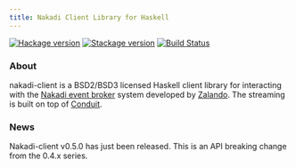 ```yaml
---
title: Nakadi Client Library for Haskell
---
```


[![Hackage version](https://img.shields.io/hackage/v/nakadi-client.svg?label=Hackage)](https://hackage.haskell.org/package/nakadi-client) [![Stackage version](https://www.stackage.org/package/nakadi-client/badge/lts?label=Stackage)](https://www.stackage.org/package/nakadi-client) [![Build Status](https://travis-ci.org/mtesseract/nakadi-client.svg?branch=master)](https://travis-ci.org/mtesseract/nakadi-client)

### About

nakadi-client is a BSD2/BSD3 licensed Haskell client library for
interacting with the [Nakadi event
broker](https://zalando.github.io/nakadi/) system developed by
[Zalando](https://github.com/zalando). The streaming is built on top
of [Conduit](https://haskell-lang.org/library/conduit).

### News

Nakadi-client v0.5.0 has just been released. This is an API breaking
change from the 0.4.x series.
